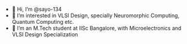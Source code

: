 - 👋 Hi, I’m @sayo-134
- 👀 I’m interested in VLSI Design, specially Neuromorphic Computing, Quantum Computing etc.
- 🌱 I’m an M.Tech student at IISc Bangalore, with Microelectronics and VLSI Design Specialization


<!---
sayo-134/sayo-134 is a ✨ special ✨ repository because its `README.md` (this file) appears on your GitHub profile.
You can click the Preview link to take a look at your changes.
--->
